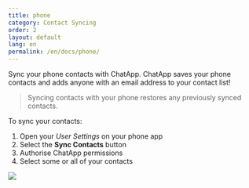 ```yaml
---
title: phone
category: Contact Syncing
order: 2
layout: default
lang: en
permalink: /en/docs/phone/
---
```


Sync your phone contacts with ChatApp. ChatApp saves your phone contacts and adds anyone with an email address to your contact list!

> Syncing contacts with your phone restores any previously synced contacts.

To sync your contacts:

1. Open your *User Settings* on your phone app
2. Select the **Sync Contacts** button
3. Authorise ChatApp permissions
4. Select some or all of your contacts

![](//placehold.it/800x600)
